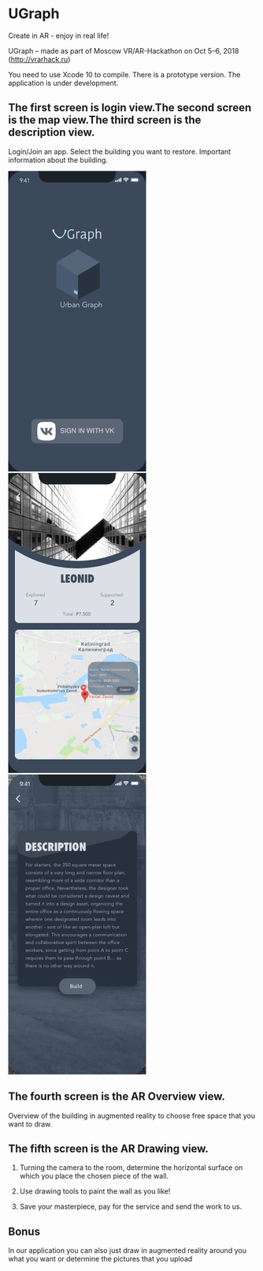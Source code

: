 # UGraph
 Create in AR - enjoy in real life!

UGraph – made as part of Moscow VR/AR-Hackathon on Oct 5–6, 2018 (http://vrarhack.ru)

You need to use Xcode 10 to compile.  There is a prototype version.  The application is under development.

## The first screen is login view.The second screen is the map view.The third screen is the description view.
Login/Join an app. Select the building you want to restore. Important information about the building.

![View](https://github.com/ParkhomenkoAlexey/AR_Drawing/blob/master/first.png)
![View](https://github.com/ParkhomenkoAlexey/AR_Drawing/blob/master/second.png?raw=true)
![View](https://github.com/ParkhomenkoAlexey/AR_Drawing/blob/master/third.png?raw=true)





## The fourth screen is the AR Overview view.
Overview of the building in augmented reality to choose free space that you want to draw.

## The fifth screen is the AR Drawing view.
1. Turning the camera to the room, determine the horizontal surface on which you place the chosen piece of the wall.
2. Use drawing tools to paint the wall as you like!



3. Save your masterpiece, pay for the service and send the work to us.


## Bonus
In our application you can also just draw in augmented reality around you what you want or determine the pictures that you upload

